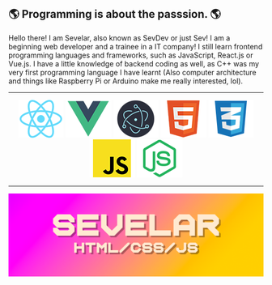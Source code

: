 

## 🌎 Programming is about the passsion. 🌎
Hello there! I am Sevelar, also known as SevDev or just Sev! I am a beginning web developer and a trainee in a IT company! I still learn frontend programming languages and frameworks, such as JavaScript, React.js or Vue.js. I have a little knowledge of backend coding as well, as C++ was my very first programming language I have learnt (Also computer architecture and things like Raspberry Pi or Arduino make me really interested, lol).
<hr />

<div align="center" style="margin: 10px">
  <img src="https://raw.githubusercontent.com/Sevelar/Sevelar/master/internals/img/react-padded-90.png" />
  <img src="https://raw.githubusercontent.com/Sevelar/Sevelar/master/internals/img/vue-padded-90.png" />
  <img src="https://raw.githubusercontent.com/Sevelar/Sevelar/master/internals/img/electron-padded-90.png" />
  <img src="https://raw.githubusercontent.com/Sevelar/Sevelar/master/internals/img/html5-padded-90.png" />
  <img src="https://raw.githubusercontent.com/Sevelar/Sevelar/master/internals/css-padded-90.png" />
  <img src="https://raw.githubusercontent.com/Sevelar/Sevelar/master/internals/img/javascript-padded-90.png" />
  <img src="https://raw.githubusercontent.com/Sevelar/Sevelar/master/internals/img/node-padded-90.png" />
</div>

<hr />


<img src="https://raw.githubusercontent.com/Sevelar/Sevelar/master/gh-banner.png" alt="banner">
<!--
**Sevelar/Sevelar** is a ✨ _special_ ✨ repository because its `README.md` (this file) appears on your GitHub profile.

Here are some ideas to get you started:

- 🔭 I’m currently working on ...
- 🌱 I’m currently learning ...
- 👯 I’m looking to collaborate on ...
- 🤔 I’m looking for help with ...
- 💬 Ask me about ...
- 📫 How to reach me: ...
- 😄 Pronouns: ...
- ⚡ Fun fact: ...
-->
